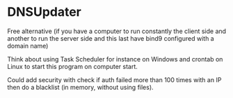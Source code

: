 # DNSUpdater
Free alternative (if you have a computer to run constantly the client side and another to run the server side and this last have bind9 configured with a domain name)

Think about using Task Scheduler for instance on Windows and crontab on Linux to start this program on computer start.

Could add security with check if auth failed more than 100 times with an IP then do a blacklist (in memory, without using files).
